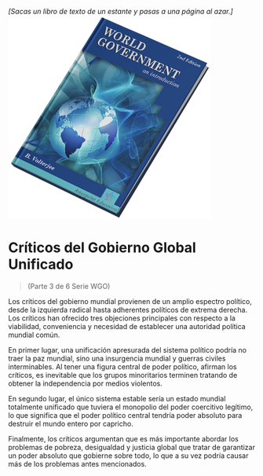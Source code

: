 *[Sacas un libro de texto de un estante y pasas a una página al azar.]*
 ![Gobierno mundial: una introducción](/resources/lore/textbookgov25.png)

 # Críticos del Gobierno Global Unificado
 > (Parte 3 de 6 Serie WGO)

 Los críticos del gobierno mundial provienen de un amplio espectro político, desde la izquierda radical hasta adherentes políticos de extrema derecha.  Los críticos han ofrecido tres objeciones principales con respecto a la viabilidad, conveniencia y necesidad de establecer una autoridad política mundial común.

 En primer lugar, una unificación apresurada del sistema político podría no traer la paz mundial, sino una insurgencia mundial y guerras civiles interminables.  Al tener una figura central de poder político, afirman los críticos, es inevitable que los grupos minoritarios terminen tratando de obtener la independencia por medios violentos.

 En segundo lugar, el único sistema estable sería un estado mundial totalmente unificado que tuviera el monopolio del poder coercitivo legítimo, lo que significa que el poder político central tendría poder absoluto para destruir el mundo entero por capricho.

 Finalmente, los críticos argumentan que es más importante abordar los problemas de pobreza, desigualdad y justicia global que tratar de garantizar un poder absoluto que gobierne sobre todo, lo que a su vez podría causar más de los problemas antes mencionados.
